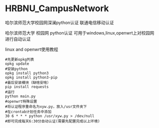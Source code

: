 # HRBNU_CampusNetwork
哈尔滨师范大学校园网深澜python认证 联通电信移动认证

哈尔滨师范大学 校园网 python认证 可用于windows,linux,openwrt上对校园网进行自动认证  
  
linux and openwrt使用教程
```
#先更新opkg列表
opkg update
#安装python
opkg install python3  
opkg install python3-pip  
#最后安装模块（缺啥安啥）
pip install requests  
#运行
python main.py
#openwrt特殊设置  
#将认证程序重命名为xyw.py，放入/usr文件夹下
#在crontab计划任务中添加
30 6 * * * python /usr/xyw.py > /dev/null
#即可完成每天6:30分自动认证(需要先配置完成以上环境)
```

